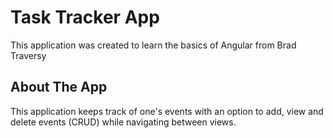 # Task Tracker App

This application was created to learn the basics of Angular from Brad Traversy

## About The App
This application keeps track of one's events with an option to add, view and delete events (CRUD) while navigating between views.
